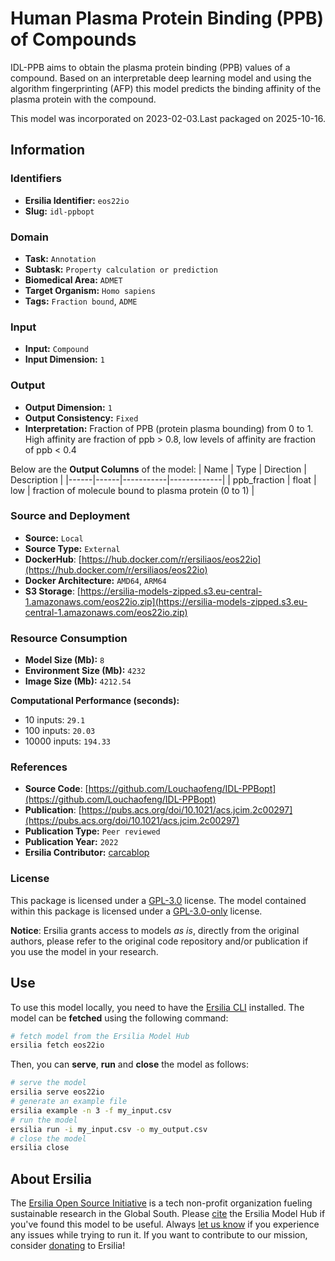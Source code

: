 # Human Plasma Protein Binding (PPB) of Compounds

IDL-PPB aims to obtain the plasma protein binding (PPB) values of a compound. Based on an interpretable deep learning model and using the algorithm fingerprinting (AFP) this model predicts the binding affinity of the plasma protein with the compound.

This model was incorporated on 2023-02-03.Last packaged on 2025-10-16.

## Information
### Identifiers
- **Ersilia Identifier:** `eos22io`
- **Slug:** `idl-ppbopt`

### Domain
- **Task:** `Annotation`
- **Subtask:** `Property calculation or prediction`
- **Biomedical Area:** `ADMET`
- **Target Organism:** `Homo sapiens`
- **Tags:** `Fraction bound`, `ADME`

### Input
- **Input:** `Compound`
- **Input Dimension:** `1`

### Output
- **Output Dimension:** `1`
- **Output Consistency:** `Fixed`
- **Interpretation:** Fraction of PPB (protein plasma bounding) from 0 to 1. High affinity are fraction of ppb > 0.8, low levels of affinity are fraction of ppb < 0.4

Below are the **Output Columns** of the model:
| Name | Type | Direction | Description |
|------|------|-----------|-------------|
| ppb_fraction | float | low | fraction of molecule bound to plasma protein (0 to 1) |


### Source and Deployment
- **Source:** `Local`
- **Source Type:** `External`
- **DockerHub**: [https://hub.docker.com/r/ersiliaos/eos22io](https://hub.docker.com/r/ersiliaos/eos22io)
- **Docker Architecture:** `AMD64`, `ARM64`
- **S3 Storage**: [https://ersilia-models-zipped.s3.eu-central-1.amazonaws.com/eos22io.zip](https://ersilia-models-zipped.s3.eu-central-1.amazonaws.com/eos22io.zip)

### Resource Consumption
- **Model Size (Mb):** `8`
- **Environment Size (Mb):** `4232`
- **Image Size (Mb):** `4212.54`

**Computational Performance (seconds):**
- 10 inputs: `29.1`
- 100 inputs: `20.03`
- 10000 inputs: `194.33`

### References
- **Source Code**: [https://github.com/Louchaofeng/IDL-PPBopt](https://github.com/Louchaofeng/IDL-PPBopt)
- **Publication**: [https://pubs.acs.org/doi/10.1021/acs.jcim.2c00297](https://pubs.acs.org/doi/10.1021/acs.jcim.2c00297)
- **Publication Type:** `Peer reviewed`
- **Publication Year:** `2022`
- **Ersilia Contributor:** [carcablop](https://github.com/carcablop)

### License
This package is licensed under a [GPL-3.0](https://github.com/ersilia-os/ersilia/blob/master/LICENSE) license. The model contained within this package is licensed under a [GPL-3.0-only](LICENSE) license.

**Notice**: Ersilia grants access to models _as is_, directly from the original authors, please refer to the original code repository and/or publication if you use the model in your research.


## Use
To use this model locally, you need to have the [Ersilia CLI](https://github.com/ersilia-os/ersilia) installed.
The model can be **fetched** using the following command:
```bash
# fetch model from the Ersilia Model Hub
ersilia fetch eos22io
```
Then, you can **serve**, **run** and **close** the model as follows:
```bash
# serve the model
ersilia serve eos22io
# generate an example file
ersilia example -n 3 -f my_input.csv
# run the model
ersilia run -i my_input.csv -o my_output.csv
# close the model
ersilia close
```

## About Ersilia
The [Ersilia Open Source Initiative](https://ersilia.io) is a tech non-profit organization fueling sustainable research in the Global South.
Please [cite](https://github.com/ersilia-os/ersilia/blob/master/CITATION.cff) the Ersilia Model Hub if you've found this model to be useful. Always [let us know](https://github.com/ersilia-os/ersilia/issues) if you experience any issues while trying to run it.
If you want to contribute to our mission, consider [donating](https://www.ersilia.io/donate) to Ersilia!
